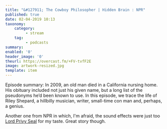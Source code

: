 ```yaml
---
title: "&#127911; The Cowboy Philosopher | Hidden Brain : NPR"
published: true
date: 02-04-2019 10:13
taxonomy:
    category:
         - stream
    tag:
         - podcasts
summary:
enabled: '0'
header_image: '0'
theurl: https://overcast.fm/+FV-tvfF2E
image: artwork-resized.jpg
template: item
---
```

 
Episode summary: In 2009, an old man died in a California nursing home. His obituary included not just his given name, but a long list of the pseudonyms he’d been known to use. In this episode, we trace the life of Riley Shepard, a hillbilly musician, writer, small-time con man and, perhaps, a genius.

Another one from NPR in which, I'm afraid, the sound effects were just too [Lord Privy Seal](https://www.youtube.com/watch?v=AVlfvdH7qwY) for my taste. Great story though.

